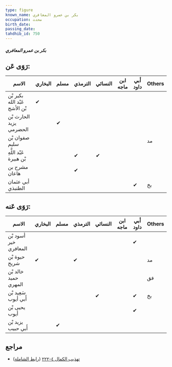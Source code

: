 ```yaml
---
type: figure
known_name: بكر بن عمرو المعافري
occupation: محدث
birth_date:
passing_date:
tahdhib_id: 750
---
```

##### بكر بن عمرو المعافري

## رَوَى عَن:
| الاسم                         | البخاري | مسلم | الترمذي | النسائي | ابن ماجه | أبي داود | Others |
| ----------------------------- | ------- | ---- | ------- | ------- | -------- | -------- | ------ |
| بكير بْن عَبْد الله بْن الأشج | ✔       |      |         |         |          |          |        |
| الحارث بْن يزيد الحضرمي       |         | ✔    |         |         |          |          |        |
| صفوان بْن سليم                |         |      |         |         |          |          | مد     |
| عَبْد اللَّهِ بْن هبيرة       |         |      | ✔       | ✔       |          |          |        |
| مشرح بن هاعان                 |         |      | ✔       |         |          |          |        |
| أبي عثمان الطنبذي             |         |      |         |         |          | ✔        | بخ     |
## رَوَى عَنه:
| الاسم                 | البخاري | مسلم | الترمذي | النسائي | ابن ماجه | أبي داود | Others |
| --------------------- | ------- | ---- | ------- | ------- | -------- | -------- | ------ |
| أسود بْن خير المعافري |         |      |         |         |          | ✔        |        |
| حيوة بْن شريح         | ✔       |      | ✔       |         |          |          | مد     |
| خالد بْن حميد المهري  |         |      |         |         |          |          | فق     |
| سَعِيد بْن أَبي أيوب  |         |      |         | ✔       |          | ✔        | بخ     |
| يحيى بْن أيوب         |         |      |         |         |          | ✔        |        |
| يزيد بْن أَبي حبيب    |         | ✔    |         |         |          |          |        |
## مراجع
- [تهذيب الكمال ٤-٢٢٢](obsidian://open?vault=Tahdhib-al-Kamal&file=Figures/٧٥٠-بكر%20بن%20عمرو%20المعافري) ([رابط الشاملة](https://shamela.ws/book/3722/1736))